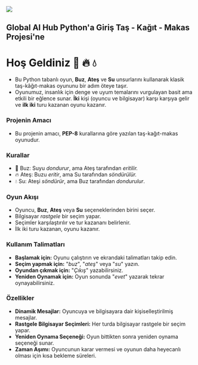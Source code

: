 <img src="https://raw.githubusercontent.com/nepatiess/Tas_Kagit_Makas_ZEYNEP_KOZ/main/resim.png">

## Global AI Hub Python'a Giriş Taş - Kağıt - Makas Projesi'ne 
# Hoş Geldiniz 🧊 🔥 💧
- Bu Python tabanlı oyun, **Buz**, **Ateş** ve **Su** unsurlarını kullanarak klasik taş-kâğıt-makas oyununu bir adım öteye taşır.
- Oyunumuz, insanlık için denge ve uyum temalarını vurgulayan basit ama etkili bir eğlence sunar. **İki** kişi (oyuncu ve bilgisayar) karşı karşıya gelir ve **ilk iki** turu kazanan oyunu kazanır.

### Projenin Amacı
- Bu projenin amacı, **PEP-8** kurallarına göre yazılan taş-kağıt-makas oyunudur.

### Kurallar
- 🧊 Buz: Suyu *dondurur*, ama Ateş tarafından *eritilir.*
- 🔥 Ateş: Buzu *eritir*, ama Su tarafından *söndürülür.*
- 💧 Su: Ateşi *söndürür*, ama Buz tarafından *dondurulur*.

### Oyun Akışı
- Oyuncu, **Buz**, **Ateş** veya **Su** seçeneklerinden birini seçer.
- Bilgisayar *rastgele* bir seçim yapar.
- Seçimler karşılaştırılır ve tur kazananı belirlenir.
- İlk iki turu kazanan, oyunu kazanır.

### Kullanım Talimatları
- **Başlamak için:** Oyunu çalıştırın ve ekrandaki talimatları takip edin.
- **Seçim yapmak için:** "*buz*", "*ateş*" veya "*su*" yazın.
- **Oyundan çıkmak için:** "*Çıkış*" yazabilirsiniz.
- **Yeniden Oynamak için:** Oyun sonunda "*evet*" yazarak tekrar oynayabilirsiniz.

### Özellikler
- **Dinamik Mesajlar:** Oyuncuya ve bilgisayara dair kişiselleştirilmiş mesajlar.
- **Rastgele Bilgisayar Seçimleri:** Her turda bilgisayar rastgele bir seçim yapar.
- **Yeniden Oynama Seçeneği:** Oyun bittikten sonra yeniden oynama seçeneği sunar.
- **Zaman Aşımı:** Oyuncunun karar vermesi ve oyunun daha heyecanlı olması için kısa bekleme süreleri.
